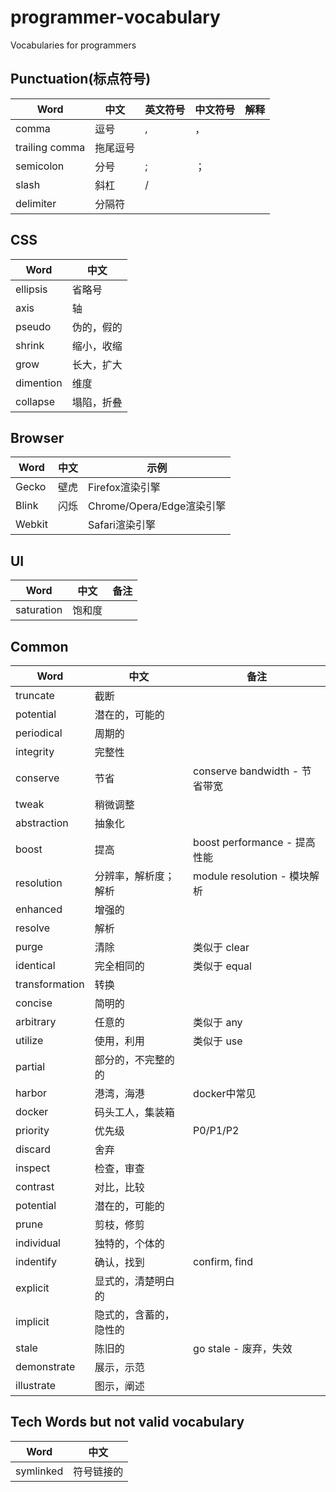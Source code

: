 # programmer-vocabulary
Vocabularies for programmers

## Punctuation(标点符号)

| Word            | 中文     | 英文符号 | 中文符号 | 解释 |
| ----            | ------  | ------- | ------- | --- |
| comma           | 逗号     | ,       | ，      |     |
| trailing comma  | 拖尾逗号  |        |          |     |
| semicolon       | 分号     | ;       | ；       |     |
| slash           | 斜杠     | /       |         |      |
| delimiter       | 分隔符   |         |         |       |

## CSS

| Word | 中文 |
| ---- | --- |
| ellipsis | 省略号 |
| axis | 轴 | main axis - 主轴，cross axis - 交叉轴 |
| pseudo | 伪的，假的 | pseudo class - 伪类 |
| shrink | 缩小，收缩 | flex-shrink - 弹性收缩 |
| grow | 长大，扩大 | flex-grow - 弹性扩大 |
| dimention | 维度 | two-dimention - 二维(2D) |
| collapse | 塌陷，折叠 | margin collapsing - 外边距塌陷 |

## Browser

| Word | 中文 | 示例 |
| ---- | ---- | ---- |
| Gecko | 壁虎 | Firefox渲染引擎 |
| Blink | 闪烁 | Chrome/Opera/Edge渲染引擎 |
| Webkit |    | Safari渲染引擎 |

## UI

| Word | 中文 | 备注 |
| ---- | --- | ---- |
| saturation | 饱和度 | |

## Common

| Word | 中文 | 备注 |
| ---- | ---- | --- |
| truncate | 截断 |  |
| potential | 潜在的，可能的 | |
| periodical | 周期的 | |
| integrity | 完整性 | |
| conserve | 节省 | conserve bandwidth - 节省带宽 |
| tweak | 稍微调整 | |
| abstraction | 抽象化 | |
| boost | 提高 | boost performance - 提高性能 |
| resolution | 分辨率，解析度；解析 | module resolution - 模块解析 |
| enhanced | 增强的 | |
| resolve | 解析 | |
| purge | 清除 | 类似于 clear |
| identical | 完全相同的 | 类似于 equal |
| transformation | 转换 | |
| concise | 简明的 | |
| arbitrary | 任意的 | 类似于 any |
| utilize | 使用，利用 | 类似于 use |
| partial | 部分的，不完整的的 | |
| harbor | 港湾，海港 | docker中常见 |
| docker | 码头工人，集装箱 | |
| priority | 优先级 | P0/P1/P2 |
| discard | 舍弃 | |
| inspect | 检查，审查 | |
| contrast | 对比，比较 | |
| potential | 潜在的，可能的 | |
| prune | 剪枝，修剪 | |
| individual | 独特的，个体的 | |
| indentify | 确认，找到 | confirm, find |
| explicit | 显式的，清楚明白的 | |
| implicit | 隐式的，含蓄的，隐性的 | |
| stale | 陈旧的 | go stale - 废弃，失效 |
| demonstrate | 展示，示范 | |
| illustrate | 图示，阐述 | |


## Tech Words but not valid vocabulary

| Word | 中文 |
| ---- | ---- |
| symlinked | 符号链接的 |
